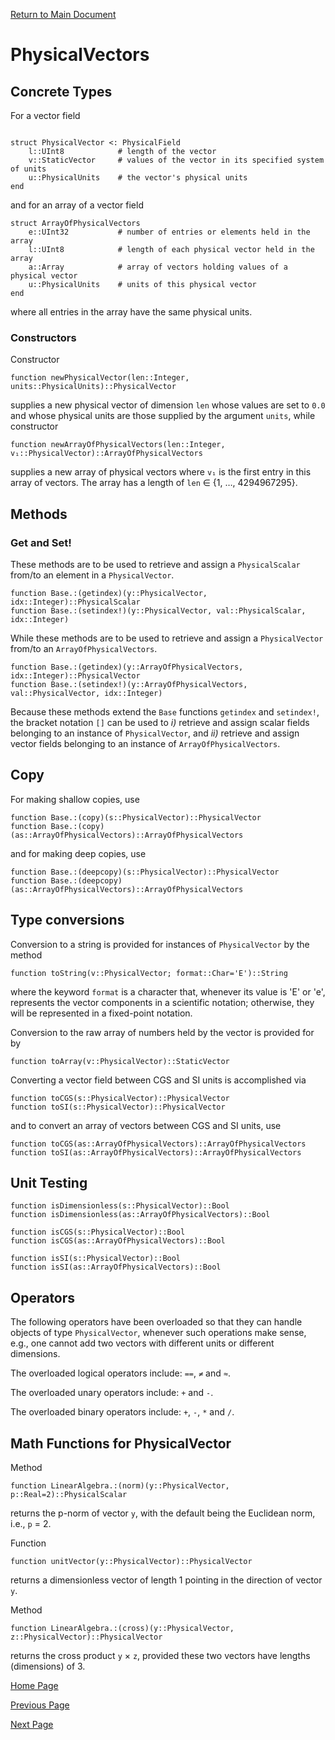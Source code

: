 [Return to Main Document](.\README.md)


# PhysicalVectors

## Concrete Types

For a vector field

```

struct PhysicalVector <: PhysicalField
    l::UInt8            # length of the vector
    v::StaticVector     # values of the vector in its specified system of units
    u::PhysicalUnits    # the vector's physical units
end
```

and for an array of a vector field

```
struct ArrayOfPhysicalVectors
    e::UInt32           # number of entries or elements held in the array
    l::UInt8            # length of each physical vector held in the array
    a::Array            # array of vectors holding values of a physical vector
    u::PhysicalUnits    # units of this physical vector
end
```

where all entries in the array have the same physical units.

### Constructors

Constructor

```
function newPhysicalVector(len::Integer, units::PhysicalUnits)::PhysicalVector
```

supplies a new physical vector of dimension `len` whose values are set to `0.0` and whose physical units are those supplied by the argument `units`, while constructor

```
function newArrayOfPhysicalVectors(len::Integer, v₁::PhysicalVector)::ArrayOfPhysicalVectors
```

supplies a new array of physical vectors where `v₁` is the first entry in this array of vectors. The array has a length of `len` ∈ \{1, …, 4294967295\}.

## Methods

### Get and Set!

These methods are to be used to retrieve and assign a `PhysicalScalar` from/to an element in a `PhysicalVector`.

```
function Base.:(getindex)(y::PhysicalVector, idx::Integer)::PhysicalScalar
function Base.:(setindex!)(y::PhysicalVector, val::PhysicalScalar, idx::Integer)
```

While these methods are to be used to retrieve and assign a `PhysicalVector` from/to an `ArrayOfPhysicalVectors`.

```
function Base.:(getindex)(y::ArrayOfPhysicalVectors, idx::Integer)::PhysicalVector
function Base.:(setindex!)(y::ArrayOfPhysicalVectors, val::PhysicalVector, idx::Integer)
```

Because these methods extend the `Base` functions `getindex` and `setindex!`, the bracket notation `[]` can be used to *i)* retrieve and assign scalar fields belonging to an instance of `PhysicalVector`, and *ii)* retrieve and assign vector fields belonging to an instance of `ArrayOfPhysicalVectors`.

## Copy

For making shallow copies, use

```
function Base.:(copy)(s::PhysicalVector)::PhysicalVector
function Base.:(copy)(as::ArrayOfPhysicalVectors)::ArrayOfPhysicalVectors
```

and for making deep copies, use

```
function Base.:(deepcopy)(s::PhysicalVector)::PhysicalVector
function Base.:(deepcopy)(as::ArrayOfPhysicalVectors)::ArrayOfPhysicalVectors
```

## Type conversions

Conversion to a string is provided for instances of `PhysicalVector` by the method

```
function toString(v::PhysicalVector; format::Char='E')::String
```

where the keyword `format` is a character that, whenever its value is 'E' or 'e', represents the vector components in a scientific notation; otherwise, they will be represented in a fixed-point notation.

Conversion to the raw array of numbers held by the vector is provided for by

```
function toArray(v::PhysicalVector)::StaticVector
```

Converting a vector field between CGS and SI units is accomplished via

```
function toCGS(s::PhysicalVector)::PhysicalVector
function toSI(s::PhysicalVector)::PhysicalVector
```

and to convert an array of vectors between CGS and SI units, use

```
function toCGS(as::ArrayOfPhysicalVectors)::ArrayOfPhysicalVectors
function toSI(as::ArrayOfPhysicalVectors)::ArrayOfPhysicalVectors
```

## Unit Testing

```
function isDimensionless(s::PhysicalVector)::Bool
function isDimensionless(as::ArrayOfPhysicalVectors)::Bool
```

```
function isCGS(s::PhysicalVector)::Bool
function isCGS(as::ArrayOfPhysicalVectors)::Bool
```

```
function isSI(s::PhysicalVector)::Bool
function isSI(as::ArrayOfPhysicalVectors)::Bool
```

## Operators

The following operators have been overloaded so that they can handle objects of type `PhysicalVector`, whenever such operations make sense, e.g., one cannot add two vectors with different units or different dimensions. 

The overloaded logical operators include: `==`, `≠` and `≈`. 

The overloaded unary operators include: `+` and `-`. 

The overloaded binary operators include: `+`, `-`, `*` and `/`.

## Math Functions for PhysicalVector

Method
```
function LinearAlgebra.:(norm)(y::PhysicalVector, p::Real=2)::PhysicalScalar
```
returns the p-norm of vector `y`, with the default being the Euclidean norm, i.e., `p` = 2. 

Function 
```
function unitVector(y::PhysicalVector)::PhysicalVector
```
returns a dimensionless vector of length 1 pointing in the direction of vector `y`. 

Method
```
function LinearAlgebra.:(cross)(y::PhysicalVector, z::PhysicalVector)::PhysicalVector
```
returns the cross product `y` × `z`, provided these two vectors have lengths (dimensions) of 3.

[Home Page](.\README.md)

[Previous Page](.\README_PhysicalScalars.md)

[Next Page](.\README_PhysicalTensors.md)
